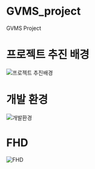 # GVMS_project
GVMS Project 

# 프로젝트 추진 배경
![프로젝트 추진배경](https://user-images.githubusercontent.com/45116112/83704790-151b6c00-a64e-11ea-9969-592220abd4c4.JPG)

# 개발 환경
![개발환경](https://user-images.githubusercontent.com/45116112/83704787-1482d580-a64e-11ea-945c-a456e661e389.JPG)

# FHD
![FHD](https://user-images.githubusercontent.com/45116112/83704791-15b40280-a64e-11ea-919a-f46576046766.JPG)
